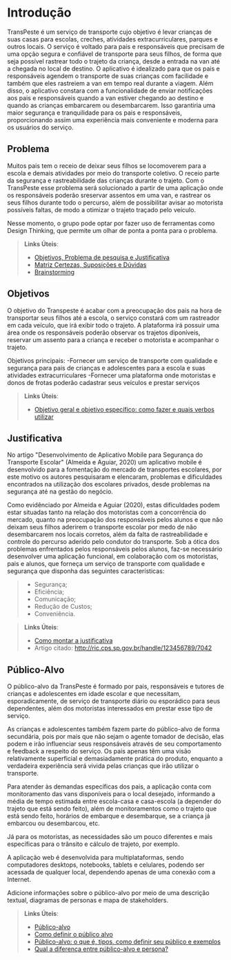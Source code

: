 # Introdução

TransPeste é um serviço de transporte cujo objetivo é levar crianças de suas casas para escolas, creches, atividades extracurriculares, parques e outros locais. O serviço é voltado para pais e responsáveis que precisam de uma opção segura e confiável de transporte para seus filhos, de forma que seja possível rastrear todo o trajeto da criança, desde a entrada na van até a chegada no local de destino. O aplicativo é idealizado para que os pais e responsáveis agendem o transporte de suas crianças com facilidade e também que eles rastreiem a van em tempo real durante a viagem. Além disso, o aplicativo constara com a funcionalidade de enviar notificações aos pais e responsáveis quando a van estiver chegando ao destino e quando as crianças embarcarem ou desembarcarem. Isso garantiria uma maior segurança e tranquilidade para os pais e responsáveis, proporcionando assim uma experiência mais conveniente e moderna para os usuários do serviço.


## Problema
 
 Muitos pais tem o receio de deixar seus filhos se locomoverem para a escola e demais atividades por meio do transporte coletivo. O receio parte da segurança e rastreabilidade das crianças durante o trajeto. Com o TransPeste esse problema será solucionado a partir de uma aplicação onde os responsáveis poderão sreservar assentos em uma van, e rastrear os seus filhos durante todo o percurso, além de possibilitar avisar ao motorista possíveis faltas, de modo a otimizar o trajeto traçado pelo veículo.  

Nesse momento, o grupo pode optar por fazer uso  de ferramentas como Design Thinking, que permite um olhar de ponta a ponta para o problema.

> **Links Úteis**:
> - [Objetivos, Problema de pesquisa e Justificativa](https://medium.com/@versioparole/objetivos-problema-de-pesquisa-e-justificativa-c98c8233b9c3)
> - [Matriz Certezas, Suposições e Dúvidas](https://medium.com/educa%C3%A7%C3%A3o-fora-da-caixa/matriz-certezas-suposi%C3%A7%C3%B5es-e-d%C3%BAvidas-fa2263633655)
> - [Brainstorming](https://www.euax.com.br/2018/09/brainstorming/)

## Objetivos

O objetivo do Transpeste é acabar com a preocupação dos pais na hora de transportar seus filhos até a escola, o serviço constará com um rastreador em cada veículo, que irá exibir todo o trajeto. A plataforma irá possuir uma área onde os responsáveis poderão observar os trajetos diponíveis, reservar um assento para a criança e receber o motorista e acompanhar o trajeto.

Objetivos principais:
-Fornecer um serviço de transporte com qualidade e segurança para pais de crianças e adolescentes para a escola e suas atividades extracurriculares
-Fornecer uma plataforma onde motoristas e donos de frotas poderão cadastrar seus veículos e prestar serviços
 
> **Links Úteis**:
> - [Objetivo geral e objetivo específico: como fazer e quais verbos utilizar](https://blog.mettzer.com/diferenca-entre-objetivo-geral-e-objetivo-especifico/)

## Justificativa

No artigo "Desenvolvimento de Aplicativo Mobile para Segurança do Transporte Escolar" (Almeida e Aguiar, 2020) um aplicativo mobile é desenvolvido para a fomentação do mercado de transportes escolares, por este motivo os autores pesquisaram e elencaram, problemas e dificuldades encontrados na utilização dos escolares privados, desde problemas na segurança até na gestão do negócio.  

Como evidênciado por Almeida e Aguiar (2020), estas dificuldades podem estar situadas tanto na relação dos motoristas com a concorrência do mercado, quanto na preocupação dos responsáveis pelos alunos e que não deixam seus filhos
aderirem o transporte escolar por medo de não desembarcarem nos locais corretos, além da falta de rastreabilidade e controle do percurso aderido pelo condutor do transporte. Sob a ótica dos problemas enfrentados pelos responsáveis pelos alunos, faz-se necessário desenvolver uma aplicação funcional, em colaboração com os motoristas, pais e alunos, que forneça um serviço de transporte com qualidade e segurança que disponha das seguintes características: 

> - Segurança;
> - Eficiência;
> - Comunicação;
> - Redução de Custos;
> - Conveniência.

> **Links Úteis**:
> - [Como montar a justificativa](https://guiadamonografia.com.br/como-montar-justificativa-do-tcc/)
> - Artigo citado: http://ric.cps.sp.gov.br/handle/123456789/7042

## Público-Alvo

O público-alvo da TransPeste é formado por pais, responsáveis e tutores de crianças e adolescentes em idade escolar e que necessitam, esporadicamente, de serviço de transporte diário ou esporádico para seus dependentes, além dos motoristas interessados em prestar esse tipo de serviço. 

As crianças e adolescentes também fazem parte do público-alvo de forma secundária, pois por mais que não sejam o agente tomador de decisão, elas podem e irão influenciar seus responsáveis através de seu comportamento e feedback a respeito do serviço. Os pais apenas têm uma visão relativamente superficial e demasiadamente prática do produto, enquanto a verdadeira experiência será vivida pelas crianças que irão utilizar o transporte. 

Para atender às demandas específicas dos pais, a aplicação conta com monitoramento das vans disponíveis para o local desejado, informando a média de tempo estimada entre escola-casa e casa-escola (a depender do trajeto que está sendo feito), além de monitoramentos como o trajeto que está sendo feito, horários de embarque e desembarque, se a criança já embarcou ou desembarcou, etc. 

Já para os motoristas, as necessidades são um pouco diferentes e mais específicas para o trânsito e cálculo de trajeto, por exemplo.

A aplicação web é desenvolvida para multiplataformas, sendo computadores desktops, notebooks, tablets e celulares, podendo ser acessada de qualquer local, dependendo apenas de uma conexão com a Internet.




Adicione informações sobre o público-alvo por meio de uma descrição textual, diagramas de personas e mapa de stakeholders.

> **Links Úteis**:
> - [Público-alvo](https://blog.hotmart.com/pt-br/publico-alvo/)
> - [Como definir o público alvo](https://exame.com/pme/5-dicas-essenciais-para-definir-o-publico-alvo-do-seu-negocio/)
> - [Público-alvo: o que é, tipos, como definir seu público e exemplos](https://klickpages.com.br/blog/publico-alvo-o-que-e/)
> - [Qual a diferença entre público-alvo e persona?](https://rockcontent.com/blog/diferenca-publico-alvo-e-persona/)
